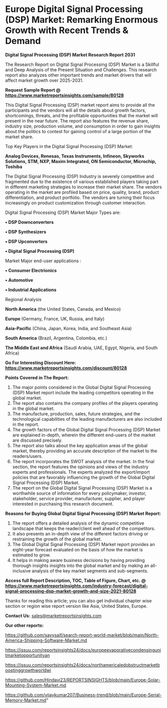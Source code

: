 # Europe Digital Signal Processing (DSP) Market: Remarking Enormous Growth with Recent Trends & Demand

<strong>Digital Signal Processing (DSP) Market Research Report 2031</strong>

The Research Report on Digital Signal Processing (DSP) Market is a Skillful and Deep Analysis of the Present Situation and Challenges. This research report also analyzes other important trends and market drivers that will affect market growth over 2025-2031.

<strong>Request Sample Report @ <a href=https://www.marketreportsinsights.com/sample/80128>https://www.marketreportsinsights.com/sample/80128</a></strong>

This Digital Signal Processing (DSP) market report aims to provide all the participants and the vendors will all the details about growth factors, shortcomings, threats, and the profitable opportunities that the market will present in the near future. The report also features the revenue share, industry size, production volume, and consumption in order to gain insights about the politics to contest for gaining control of a large portion of the market share.

Top Key Players in the Digital Signal Processing (DSP) Market:

<strong>Analog Devices, Renesas, Texas Instruments, Infineon, Skyworks Solutions, STM, NXP, Maxim Integrated, ON Semiconductor, Microchip, Toshiba</strong>

The Digital Signal Processing (DSP) Industry is severely competitive and fragmented due to the existence of various established players taking part in different marketing strategies to increase their market share. The vendors operating in the market are profiled based on price, quality, brand, product differentiation, and product portfolio. The vendors are turning their focus increasingly on product customization through customer interaction.

Digital Signal Processing (DSP) Market Major Types are:

<strong>• DSP Downconverters

• DSP Synthesizers

• DSP Upconverters

• Digital Signal Processing (DSP)</strong>

Market Major end-user applications :

<strong>• Consumer Electrionics

• Automotive

• Industrial Applications</strong>

Regional Analysis

</u><strong><b>North America</b></strong> (the United States, Canada, and Mexico)

<strong><b>Europe </b></strong>(Germany, France, UK, Russia, and Italy)

<strong><b>Asia-Pacific</b></strong> (China, Japan, Korea, India, and Southeast Asia)

<strong><b>South America</b></strong> (Brazil, Argentina, Colombia, etc.)

<strong><b>The Middle East and Africa</b></strong> (Saudi Arabia, UAE, Egypt, Nigeria, and South Africa)

<strong>Go For Interesting Discount Here: <a href=https://www.marketreportsinsights.com/discount/80128>https://www.marketreportsinsights.com/discount/80128</a></strong>

<strong>Points Covered in The Report:</strong>
<ol>
  <li>The major points considered in the Global Digital Signal Processing (DSP) Market report include the leading competitors operating in the global market.</li>
  <li>The report also contains the company profiles of the players operating in the global market.</li>
  <li>The manufacture, production, sales, future strategies, and the technological capabilities of the leading manufacturers are also included in the report.</li>
  <li>The growth factors of the Global Digital Signal Processing (DSP) Market are explained in-depth, wherein the different end-users of the market are discussed precisely.</li>
  <li>The report also talks about the key application areas of the global market, thereby providing an accurate description of the market to the readers/users.</li>
  <li>The report incorporates the SWOT analysis of the market. In the final section, the report features the opinions and views of the industry experts and professionals. The experts analyzed the export/import policies that are favorably influencing the growth of the Global Digital Signal Processing (DSP) Market.</li>
  <li>The report on the Global Digital Signal Processing (DSP) Market is a worthwhile source of information for every policymaker, investor, stakeholder, service provider, manufacturer, supplier, and player interested in purchasing this research document.</li>
</ol>
<strong>Reasons for Buying Global Digital Signal Processing (DSP) Market Report:</strong>

<ol>
  <li>The report offers a detailed analysis of the dynamic competitive landscape that keeps the reader/client well ahead of the competitors.</li>
  <li>It also presents an in-depth view of the different factors driving or restraining the growth of the global market.</li>
  <li>The Global Digital Signal Processing (DSP) Market report provides an eight-year forecast evaluated on the basis of how the market is estimated to grow.</li>
  <li>It helps in making aware business decisions by having providing thorough insights insights into the global market and by making an all-inclusive analysis of the key market segments and sub-segments.</li>
</ol>
<strong>Access full Report Description, TOC, Table of Figure, Chart, etc. @ <a href=https://www.marketreportsinsights.com/industry-forecast/digital-signal-processing-dsp-market-growth-and-size-2021-80128>https://www.marketreportsinsights.com/industry-forecast/digital-signal-processing-dsp-market-growth-and-size-2021-80128</a></strong>


Thanks for reading this article; you can also get individual chapter wise section or region wise report version like Asia, United States, Europe.

<strong>Contact Us:</strong>
sales@marketreportsinsights.com

<strong>Our other reports:</strong>

<a href=https://github.com/sayysaif/search-report-world-market/blob/main/North-America-Shipping-Software-Market.md>https://github.com/sayysaif/search-report-world-market/blob/main/North-America-Shipping-Software-Market.md</a>

<a href=https://issuu.com/reportsinsights24/docs/europeevaporativecondensingunitmarketopportunityan>https://issuu.com/reportsinsights24/docs/europeevaporativecondensingunitmarketopportunityan</a>

<a href=https://issuu.com/reportsinsights24/docs/northamericaledobstructmarketboostinggrowthworldwi>https://issuu.com/reportsinsights24/docs/northamericaledobstructmarketboostinggrowthworldwi</a>

<a href=https://github.com/Hindavi23/REPORTSINSIGHTS/blob/main/Europe-Solar-Mounting-System-Market.md>https://github.com/Hindavi23/REPORTSINSIGHTS/blob/main/Europe-Solar-Mounting-System-Market.md</a>

<a href=https://github.com/vijaykumar207/Business-trend/blob/main/Europe-Serial-Memory-Market.md>https://github.com/vijaykumar207/Business-trend/blob/main/Europe-Serial-Memory-Market.md</a>"
